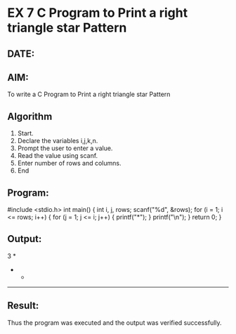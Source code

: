 # EX 7 C Program to Print a right triangle star Pattern
## DATE:
## AIM:
To write a C Program to Print a right triangle star Pattern

## Algorithm
1. Start.
2. Declare the variables i,j,k,n.
3. Prompt the user to enter a value.
4. Read the value using scanf.
5. Enter number of rows and columns.
6. End
## Program:

#include <stdio.h>
int main() {
 int i, j, rows;
 scanf("%d", &rows);
 for (i = 1; i <= rows; i++) {
 for (j = 1; j <= i; j++) {
 printf("*");
 }
 printf("\n");
 } return 0;
}

## Output:
3
*
* *
* * *



## Result:
Thus the program was executed and the output was verified successfully.
